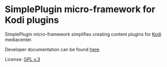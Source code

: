 SimplePlugin micro-framework for Kodi plugins
=============

SimplePlugin micro-framework simplifies creating content plugins for [Kodi](www.kodi.tv) mediacenter.

Developer documentation can be found [here](http://romanvm.github.io/script.module.simpleplugin/docs/).

License: [GPL v.3](https://www.gnu.org/copyleft/gpl.html)
